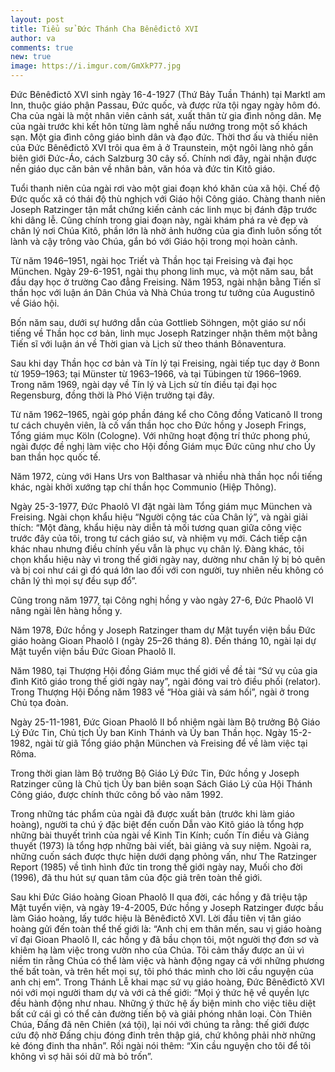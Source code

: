 ```yaml
---
layout: post
title: Tiểu sử Đức Thánh Cha Bênêđictô XVI
author: va
comments: true
new: true
image: https://i.imgur.com/GmXkP77.jpg
---
```


Đức Bênêđictô XVI sinh ngày 16-4-1927 (Thứ Bảy Tuần Thánh) tại Marktl am Inn, thuộc giáo phận Passau, Đức quốc, và được rửa tội ngay ngày hôm đó. Cha của ngài là một nhân viên cảnh sát, xuất thân từ gia đình nông dân. Mẹ của ngài trước khi kết hôn từng làm nghề nấu nướng trong một số khách sạn. Một gia đình công giáo bình dân và đạo đức.
Thời thơ ấu và thiếu niên của Đức Bênêđictô XVI trôi qua êm ả ở Traunstein, một ngôi làng nhỏ gần biên giới Đức-Áo, cách Salzburg 30 cây số. Chính nơi đây, ngài nhận được nền giáo dục căn bản về nhân bản, văn hóa và đức tin Kitô giáo.

Tuổi thanh niên của ngài rơi vào một giai đoạn khó khăn của xã hội. Chế độ Đức quốc xã có thái độ thù nghịch với Giáo hội Công giáo. Chàng thanh niên Joseph Ratzinger tận mắt chứng kiến cảnh các linh mục bị đánh đập trước khi dâng lễ. Cũng chính trong giai đoạn này, ngài khám phá ra vẻ đẹp và chân lý nơi Chúa Kitô, phần lớn là nhờ ảnh hưởng của gia đình luôn sống tốt lành và cậy trông vào Chúa, gắn bó với Giáo hội trong mọi hoàn cảnh.

Từ năm 1946–1951, ngài học Triết và Thần học tại Freising và đại học München. Ngày 29-6-1951, ngài thụ phong linh mục, và một năm sau, bắt đầu dạy học ở trường Cao đẳng Freising. Năm 1953, ngài nhận bằng Tiến sĩ thần học với luận án Dân Chúa và Nhà Chúa trong tư tưởng của Augustinô về Giáo hội.

Bốn năm sau, dưới sự hướng dẫn của Gottlieb Söhngen, một giáo sư nổi tiếng về Thần học cơ bản, linh mục Joseph Ratzinger nhận thêm một bằng Tiến sĩ với luận án về Thời gian và Lịch sử theo thánh Bônaventura.

Sau khi dạy Thần học cơ bản và Tín lý tại Freising, ngài tiếp tục dạy ở Bonn từ 1959–1963; tại Münster từ 1963–1966, và tại Tübingen từ 1966–1969. Trong năm 1969, ngài dạy về Tín lý và Lịch sử tín điều tại đại học Regensburg, đồng thời là Phó Viện trưởng tại đây.

Từ năm 1962–1965, ngài góp phần đáng kể cho Công đồng Vaticanô II trong tư cách chuyên viên, là cố vấn thần học cho Đức hồng y Joseph Frings, Tổng giám mục Köln (Cologne). Với những hoạt động trí thức phong phú, ngài được đề nghị làm việc cho Hội đồng Giám mục Đức cũng như cho Ủy ban thần học quốc tế.

Năm 1972, cùng với Hans Urs von Balthasar và nhiều nhà thần học nổi tiếng khác, ngài khởi xướng tạp chí thần học Communio (Hiệp Thông).

Ngày 25-3-1977, Đức Phaolô VI đặt ngài làm Tổng giám mục München và Freising. Ngài chọn khẩu hiệu “Người cộng tác của Chân lý”, và ngài giải thích: “Một đàng, khẩu hiệu này diễn tả mối tương quan giữa công việc trước đây của tôi, trong tư cách giáo sư, và nhiệm vụ mới. Cách tiếp cận khác nhau nhưng điều chính yếu vẫn là phục vụ chân lý. Đàng khác, tôi chọn khẩu hiệu này vì trong thế giới ngày nay, dường như chân lý bị bỏ quên và bị coi như cái gì đó quá lớn lao đối với con người, tuy nhiên nếu không có chân lý thì mọi sự đều sụp đổ”.

Cũng trong năm 1977, tại Công nghị hồng y vào ngày 27-6, Đức Phaolô VI nâng ngài lên hàng hồng y.

Năm 1978, Đức hồng y Joseph Ratzinger tham dự Mật tuyển viện bầu Đức giáo hoàng Gioan Phaolô I (ngày 25–26 tháng 8). Đến tháng 10, ngài lại dự Mật tuyển viện bầu Đức Gioan Phaolô II.

Năm 1980, tại Thượng Hội đồng Giám mục thế giới về đề tài “Sứ vụ của gia đình Kitô giáo trong thế giới ngày nay”, ngài đóng vai trò điều phối (relator). Trong Thượng Hội Đồng năm 1983 về “Hòa giải và sám hối”, ngài ở trong Chủ tọa đoàn.

Ngày 25-11-1981, Đức Gioan Phaolô II bổ nhiệm ngài làm Bộ trưởng Bộ Giáo Lý Đức Tin, Chủ tịch Ủy ban Kinh Thánh và Ủy ban Thần học. Ngày 15-2-1982, ngài từ giã Tổng giáo phận München và Freising để về làm việc tại Rôma.

Trong thời gian làm Bộ trưởng Bộ Giáo Lý Đức Tin, Đức hồng y Joseph Ratzinger cũng là Chủ tịch Ủy ban biên soạn Sách Giáo Lý của Hội Thánh Công giáo, được chính thức công bố vào năm 1992.

Trong những tác phẩm của ngài đã được xuất bản (trước khi làm giáo hoàng), người ta chú ý đặc biệt đến cuốn Dẫn vào Kitô giáo là tổng hợp những bài thuyết trình của ngài về Kinh Tin Kính; cuốn Tín điều và Giảng thuyết (1973) là tổng hợp những bài viết, bài giảng và suy niệm. Ngoài ra, những cuốn sách được thực hiện dưới dạng phỏng vấn, như The Ratzinger Report (1985) về tình hình đức tin trong thế giới ngày nay, Muối cho đời (1996), đã thu hút sự quan tâm của độc giả trên toàn thế giới.

Sau khi Đức Giáo hoàng Gioan Phaolô II qua đời, các hồng y đã triệu tập Mật tuyển viện, và ngày 19-4-2005, Đức hồng y Joseph Ratzinger được bầu làm Giáo hoàng, lấy tước hiệu là Bênêđictô XVI. Lời đầu tiên vị tân giáo hoàng gửi đến toàn thể thế giới là: “Anh chị em thân mến, sau vị giáo hoàng vĩ đại Gioan Phaolô II, các hồng y đã bầu chọn tôi, một người thợ đơn sơ và khiêm hạ làm việc trong vườn nho của Chúa. Tôi cảm thấy được an ủi vì niềm tin rằng Chúa có thể làm việc và hành động ngay cả với những phương thế bất toàn, và trên hết mọi sự, tôi phó thác mình cho lời cầu nguyện của anh chị em”.
Trong Thánh Lễ khai mạc sứ vụ giáo hoàng, Đức Bênêđictô XVI nói với mọi người tham dự và với cả thế giới: “Mọi ý thức hệ về quyền lực đều hành động như nhau. Những ý thức hệ ấy biện minh cho việc tiêu diệt bất cứ cái gì có thể cản đường tiến bộ và giải phóng nhân loại. Còn Thiên Chúa, Đấng đã nên Chiên (xá tội), lại nói với chúng ta rằng: thế giới được cứu độ nhờ Đấng chịu đóng đinh trên thập giá, chứ không phải nhờ những kẻ đóng đinh tha nhân”. Rồi ngài nói thêm: “Xin cầu nguyện cho tôi để tôi không vì sợ hãi sói dữ mà bỏ trốn”.

